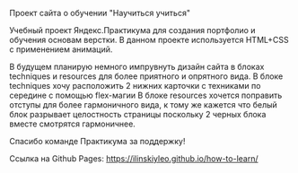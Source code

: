 Проект сайта о обучении
"Научиться учиться"

Учебный проект Яндекс.Практикума для создания портфолио и обучения основам верстки.
В данном проекте используется HTML+CSS с применением анимаций.

В будущем планирую немного импрувнуть дизайн сайта в блоках techniques и resources для более приятного и опрятного вида.
В блоке techniques хочу расположить 2 нижних карточки с техниками по середине с помощью flex-магии
В блоке resources хочется поправить отступы для более гармоничного вида, к тому же кажется что белый блок разрывает целостность страницы
поскольку 2 черных блока вместе смотрятся гармоничнее.

Спасибо команде Практикума за поддержку!


Ссылка на Github Pages: https://ilinskiyleo.github.io/how-to-learn/